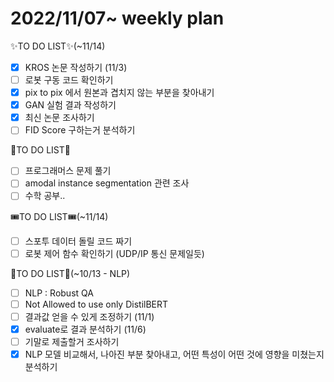 # 2022/11/07~ weekly plan

✨TO DO LIST✨(~11/14)
- [x] KROS 논문 작성하기 (11/3)
- [ ]  로봇 구동 코드 확인하기
- [x] pix to pix 에서 원본과 겹치지 않는 부분을 찾아내기
- [x] GAN 실험 결과 작성하기
- [x] 최신 논문 조사하기
- [ ] FID Score 구하는거 분석하기

🔮TO DO LIST🔮
- [ ] 프로그래머스 문제 풀기
- [ ] amodal instance segmentation 관련 조사
- [ ] 수학 공부.. 

🎟TO DO LIST🎟(~11/14)
- [ ] 스포투 데이터 돌릴 코드 짜기
- [ ] 로봇 제어 함수 확인하기 (UDP/IP 통신 문제일듯)

🥐TO DO LIST🥐(~10/13 - NLP)
- [ ] NLP : Robust QA
- [ ] Not Allowed to use only DistilBERT
- [ ] 결과값 얻을 수 있게 조정하기 (11/1)
- [x] evaluate로 결과 분석하기 (11/6)
- [ ] 기말로 제출할거 조사하기
- [x] NLP 모델 비교해서, 나아진 부분 찾아내고, 어떤 특성이 어떤 것에 영향을 미쳤는지 분석하기
